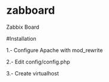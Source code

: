 # zabboard
Zabbix Board

#Installation

1.- Configure Apache with mod_rewrite

2.- Edit config/config.php

3.- Create virtualhost
